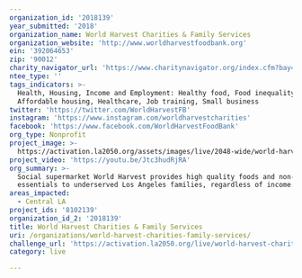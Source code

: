 ```yaml
---
organization_id: '2018139'
year_submitted: '2018'
organization_name: World Harvest Charities & Family Services
organization_website: 'http://www.worldharvestfoodbank.org'
ein: '392064653'
zip: '90012'
charity_navigator_url: 'https://www.charitynavigator.org/index.cfm?bay=search.profile&ein=392064653'
ntee_type: ''
tags_indicators: >-
  Health, Housing, Income and Employment: Healthy food, Food inequality,
  Affordable housing, Healthcare, Job training, Small business
twitter: 'https://twitter.com/WorldHarvestFB'
instagram: 'https://www.instagram.com/worldharvestcharities'
facebook: 'https://www.facebook.com/WorldHarvestFoodBank'
org_type: Nonprofit
project_image: >-
  https://activation.la2050.org/assets/images/live/2048-wide/world-harvest-charities-family-services.jpg
project_video: 'https://youtu.be/Jtc3hudRjRA'
org_summary: >-
  Social supermarket World Harvest provides high quality foods and non-food
  essentials to underserved Los Angeles families, regardless of income.
areas_impacted:
  - Central LA
project_ids: '8102139'
organization_id_2: '2018139'
title: World Harvest Charities & Family Services
uri: /organizations/world-harvest-charities-family-services/
challenge_url: 'https://activation.la2050.org/live/world-harvest-charities-family-services/'
category: live

---
```

